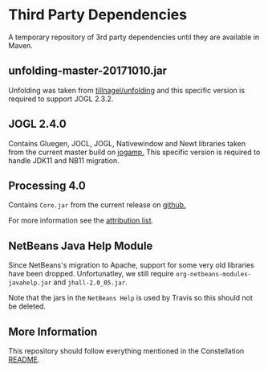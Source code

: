 # Third Party Dependencies
A temporary repository of 3rd party dependencies until they are available in Maven.

## unfolding-master-20171010.jar
Unfolding was taken from [tillnagel/unfolding](https://github.com/tillnagel/unfolding) 
and this specific version is required to support JOGL 2.3.2.

## JOGL 2.4.0
Contains Gluegen, JOCL, JOGL, Nativewindow and Newt libraries taken from the current master build on [jogamp.](https://jogamp.org/deployment/archive/rc/v2.4.0-rc-20200202/) This specific version is required to handle JDK11 and NB11 migration.

## Processing 4.0
Contains `Core.jar` from the current release on [github.](https://github.com/processing/processing4/tree/processing-1270-4.0a1/core/library)

For more information see the [attribution list](https://github.com/constellation-app/constellation/blob/master/ATTRIBUTION.md).

## NetBeans Java Help Module
Since NetBeans's migration to Apache, support for some very old libraries have been dropped. Unfortunatley, we still require `org-netbeans-modules-javahelp.jar` and `jhall-2.0_05.jar`.

Note that the jars in the `NetBeans Help` is used by Travis so this should not be deleted.

## More Information
This repository should follow everything mentioned in the Constellation 
[README](https://github.com/constellation-app/constellation/blob/master/README.md).
